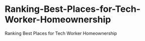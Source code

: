 # Ranking-Best-Places-for-Tech-Worker-Homeownership
Ranking Best Places for Tech Worker Homeownership
